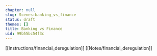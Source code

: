 ```yaml
---
chapter: null
slug: Scenes:banking_vs_finance
status: draft
themes: []
title: Banking vs Finance
uid: 99b55bc54f3c
---
```


[[Instructions/financial_deregulation]]
[[Notes/financial_deregulation]]